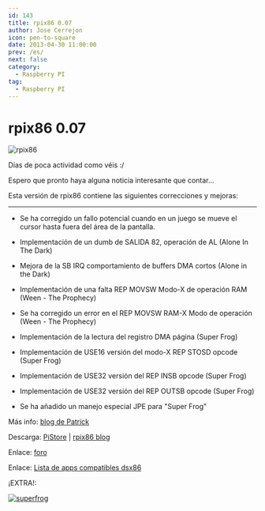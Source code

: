 ```yaml
---
id: 143
title: rpix86 0.07
author: Jose Cerrejon
icon: pen-to-square
date: 2013-04-30 11:00:00
prev: /es/
next: false
category:
  - Raspberry PI
tag:
  - Raspberry PI
---
```


# rpix86 0.07

![rpix86](/images/rpix86_logo.jpg)

Días de poca actividad como véis :/

Espero que pronto haya alguna noticia interesante que contar...

Esta versión de rpix86 contiene las siguientes correcciones y mejoras:

- - -
* Se ha corregido un fallo potencial cuando en un juego se mueve el cursor hasta fuera del área de la pantalla.

* Implementación de un dumb de SALIDA 82, operación de AL (Alone In The Dark)

* Mejora de la SB IRQ comportamiento de buffers DMA cortos (Alone in the Dark)

* Implementación de una falta REP MOVSW Modo-X de operación RAM (Ween - The Prophecy)

* Se ha corregido un error en el REP MOVSW RAM-X Modo de operación (Ween - The Prophecy)

* Implementación de la lectura del registro DMA página (Super Frog)

* Implementación de USE16 versión del modo-X REP STOSD opcode (Super Frog)

* Implementación de USE32 versión del REP INSB opcode (Super Frog)

* Implementación de USE32 versión del REP OUTSB opcode (Super Frog)

* Se ha añadido un manejo especial JPE para "Super Frog"

Más info: [blog de Patrick](http://rpix86.patrickaalto.com/rblog.html)

Descarga: [PiStore](http://store.raspberrypi.com/projects/rpix86) | [rpix86 blog](http://rpix86.patrickaalto.com/rdown.html)

Enlace: [foro](http://www.raspberrypi.org/phpBB3/viewtopic.php?f=78&t=32934)

Enlace: [Lista de apps compatibles dsx86](http://dsx86compatibility.pbworks.com/w/page/26738915/Compatibility%20List)

¡EXTRA!:

<a href="/res/superfrog.zip">![superfrog](/images/superfrog.jpg "¡Descarga y juega Superfrog!")</a>